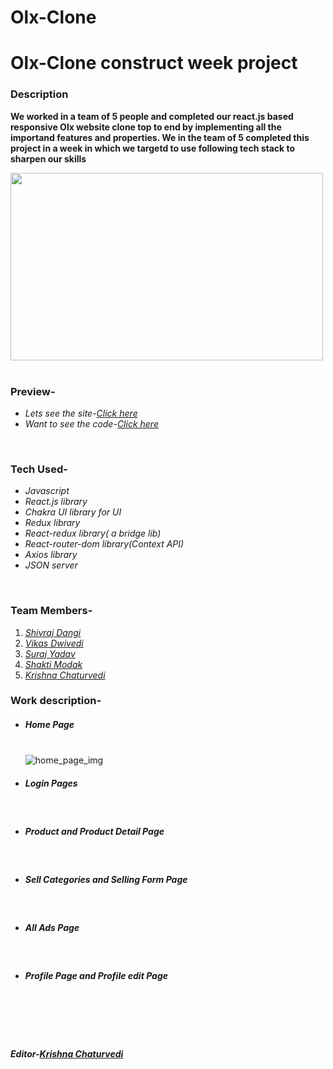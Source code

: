 # Olx-Clone

<h1>Olx-Clone construct week project</h1>
<h3>Description</h3>
<p><b>We worked in a team of 5 people and completed our react.js based responsive Olx website clone top to end by implementing all the importand features and properties. We in the team of 5 completed this project in a week in which we targetd to use following tech stack to sharpen our skills</b></p>
<div><img src="https://1000logos.net/wp-content/uploads/2020/09/OLX-logo.jpg" height="300px" width="500px" alt=""></img></div>
<br/>
<h3>Preview-</h3>
<ul>
<li><i>Lets see the site-<a href="https://olxclone-krishna123.netlify.app/" target="_blank">Click here</a></i></li>
<li><i>Want to see the code-<a href="https://github.com/shivraj32644/Olx-Clone" target="_blank">Click here</a></i></li>
</ul>
<br/>
<h3>Tech Used-</h3>
<ul>
<li><i>Javascript</i></li>
<li><i>React.js library</i></li>
<li><i>Chakra UI library for UI</i></li>
<li><i>Redux library</i></li>
<li><i>React-redux library( a bridge lib)</i></li>
<li><i>React-router-dom library(Context API)</i></li>
<li><i>Axios library</i></li>
<li><i>JSON server</i></li>
</ul>
<br/>
<h3>Team Members-</h3>
<ol>
<li><i><a href="https://www.linkedin.com/in/shivraj-dangi-203892232/" target="_blank">Shivraj Dangi</a></i></li>
<li><i><a href="https://www.linkedin.com/in/itsvikasdwivedi/" target="_blank">Vikas Dwivedi</a></i></li>
<li><i><a href="https://www.linkedin.com/in/suraj-yadav-0b84601b2/" target="_blank">Suraj Yadav</a></i></li>
<li><i><a href="https://www.linkedin.com/in/shakti-modak-8709121ab/" target="_blank">Shakti Modak</a></i></li>
<li><i><a href="https://www.linkedin.com/in/krishna-chaturvedi-765026231/" target="_blank">Krishna Chaturvedi</a></i></li>
</ol>
<h3>Work description-</h3>
<ul list-style-type="square">

  <li><h5>Home Page</h5></br>
  <div><img src="https://github.com/shivraj32644/Olx-Clone/blob/main/public/Home.png?raw=true" alt="home_page_img"/></div>
  
<li><h5>Login Pages</h5></li></br>
  <div><img src="https://github.com/shivraj32644/Olx-Clone/blob/main/public/login.jpg?raw=true"  alt=""/></div>
  <div><img src="https://github.com/shivraj32644/Olx-Clone/blob/main/public/login2.jpg?raw=true"  alt=""/></div>
  
<li><h5>Product and Product Detail Page </h5></li></br>
  <div><img src="https://github.com/shivraj32644/Olx-Clone/blob/main/public/product.jpg?raw=true"  alt=""/></div>
  <div><img src="https://github.com/shivraj32644/Olx-Clone/blob/main/public/productDetail.jpg?raw=true"  alt=""/></div>
  
<li><h5>Sell Categories and Selling Form Page</h5></li></br>
  <div><img src="https://github.com/shivraj32644/Olx-Clone/blob/main/public/sell%20category.jpg?raw=true"  alt=""/></div>
  <div><img src="https://github.com/shivraj32644/Olx-Clone/blob/main/public/selling%20posr%20page.jpg?raw=true"  alt=""/></div>
  
<li><h5>All Ads Page</h5></li></br>
  <div><img src="https://github.com/shivraj32644/Olx-Clone/blob/main/public/allads.jpg?raw=true"  alt=""/></div>
  
<li><h5>Profile Page and Profile edit Page</h5></li></br>
  <div><img src="https://github.com/shivraj32644/Olx-Clone/blob/main/public/profile.jpg?raw=true"  alt=""/></div>
  <div><img src="https://github.com/shivraj32644/Olx-Clone/blob/main/public/edit%20profile.jpg?raw=true"  alt=""/></div>
</ul>
<br/>
</br>
<h5><i>Editor-<a href="https://www.linkedin.com/in/krishna-chaturvedi-765026231/" target="_blank">Krishna Chaturvedi</i></a></h5>
